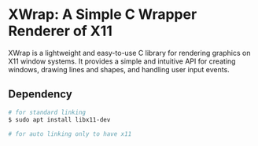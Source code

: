 # XWrap: A Simple C Wrapper Renderer of X11

XWrap is a lightweight and easy-to-use C library for rendering graphics on X11 window systems. It provides a simple and intuitive API for creating windows, drawing lines and shapes, and handling user input events.

## Dependency

```sh
# for standard linking
$ sudo apt install libx11-dev

# for auto linking only to have x11
```
